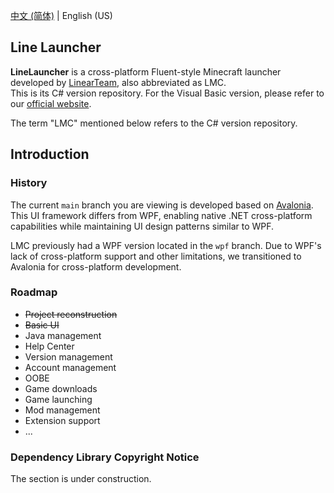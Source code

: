 ﻿[中文 (简体)](https://github.com/IceCreamTeamICT/LineLauncherCs/blob/main/README.md) | English (US)

## Line Launcher
**LineLauncher** is a cross-platform Fluent-style Minecraft launcher developed by [LinearTeam](https://github.com/LinearTeam), also abbreviated as LMC.  
This is its C# version repository. For the Visual Basic version, please refer to our [official website](https://line.icecreamteam.win).

The term "LMC" mentioned below refers to the C# version repository.

## Introduction
### History
The current `main` branch you are viewing is developed based on [Avalonia](https://docs.avaloniaui.net/). This UI framework differs from WPF, enabling native .NET cross-platform capabilities while maintaining UI design patterns similar to WPF.

LMC previously had a WPF version located in the `wpf` branch. Due to WPF's lack of cross-platform support and other limitations, we transitioned to Avalonia for cross-platform development.

### Roadmap
- ~~Project reconstruction~~
- ~~Basic UI~~
- Java management
- Help Center
- Version management
- Account management
- OOBE
- Game downloads
- Game launching
- Mod management
- Extension support
- ...

### Dependency Library Copyright Notice
The section is under construction.